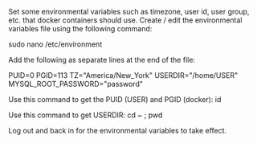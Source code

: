 Set some environmental variables such as timezone, user id, user group, etc. that docker containers should use.
Create / edit the environmental variables file using the following command:

sudo nano /etc/environment

Add the following as separate lines at the end of the file:

PUID=0
PGID=113
TZ="America/New_York"
USERDIR="/home/USER"
MYSQL_ROOT_PASSWORD="password"

Use this command to get the PUID (USER) and PGID (docker):
id

Use this command to get USERDIR:
cd ~ ; pwd

Log out and back in for the environmental variables to take effect.